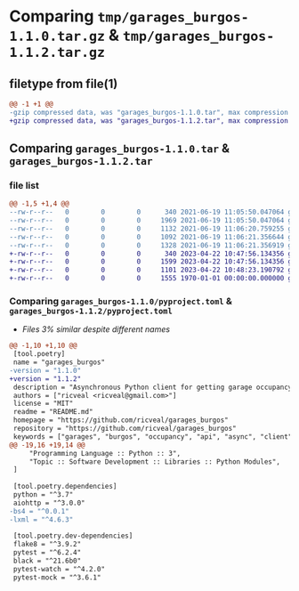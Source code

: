 # Comparing `tmp/garages_burgos-1.1.0.tar.gz` & `tmp/garages_burgos-1.1.2.tar.gz`

## filetype from file(1)

```diff
@@ -1 +1 @@
-gzip compressed data, was "garages_burgos-1.1.0.tar", max compression
+gzip compressed data, was "garages_burgos-1.1.2.tar", max compression
```

## Comparing `garages_burgos-1.1.0.tar` & `garages_burgos-1.1.2.tar`

### file list

```diff
@@ -1,5 +1,4 @@
--rw-r--r--   0        0        0      340 2021-06-19 11:05:50.047064 garages_burgos-1.1.0/README.md
--rw-r--r--   0        0        0     1969 2021-06-19 11:05:50.047064 garages_burgos-1.1.0/garages_burgos/__init__.py
--rw-r--r--   0        0        0     1132 2021-06-19 11:06:20.759255 garages_burgos-1.1.0/pyproject.toml
--rw-r--r--   0        0        0     1092 2021-06-19 11:06:21.356644 garages_burgos-1.1.0/setup.py
--rw-r--r--   0        0        0     1328 2021-06-19 11:06:21.356919 garages_burgos-1.1.0/PKG-INFO
+-rw-r--r--   0        0        0      340 2023-04-22 10:47:56.134356 garages_burgos-1.1.2/README.md
+-rw-r--r--   0        0        0     1599 2023-04-22 10:47:56.134356 garages_burgos-1.1.2/garages_burgos/__init__.py
+-rw-r--r--   0        0        0     1101 2023-04-22 10:48:23.190792 garages_burgos-1.1.2/pyproject.toml
+-rw-r--r--   0        0        0     1555 1970-01-01 00:00:00.000000 garages_burgos-1.1.2/PKG-INFO
```

### Comparing `garages_burgos-1.1.0/pyproject.toml` & `garages_burgos-1.1.2/pyproject.toml`

 * *Files 3% similar despite different names*

```diff
@@ -1,10 +1,10 @@
 [tool.poetry]
 name = "garages_burgos"
-version = "1.1.0"
+version = "1.1.2"
 description = "Asynchronous Python client for getting garage occupancy in Burgos"
 authors = ["ricveal <ricveal@gmail.com>"]
 license = "MIT"
 readme = "README.md"
 homepage = "https://github.com/ricveal/garages_burgos"
 repository = "https://github.com/ricveal/garages_burgos"
 keywords = ["garages", "burgos", "occupancy", "api", "async", "client"]
@@ -19,16 +19,14 @@
     "Programming Language :: Python :: 3",
     "Topic :: Software Development :: Libraries :: Python Modules",
 ]
 
 [tool.poetry.dependencies]
 python = "^3.7"
 aiohttp = "^3.0.0"
-bs4 = "^0.0.1"
-lxml = "^4.6.3"
 
 [tool.poetry.dev-dependencies]
 flake8 = "^3.9.2"
 pytest = "^6.2.4"
 black = "^21.6b0"
 pytest-watch = "^4.2.0"
 pytest-mock = "^3.6.1"
```

